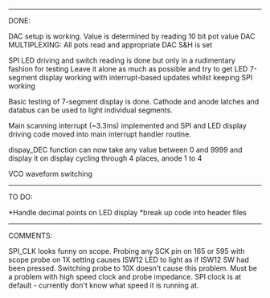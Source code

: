 _________________
 DONE:

DAC setup is working. Value is determined by reading 10 bit pot value
DAC MULTIPLEXING:
All pots read and appropriate DAC S&H is set

SPI LED driving and switch reading is done but only in a rudimentary fashion for testing
Leave it alone as much as possible and try to get LED 7-segment display working with
interrupt-based updates whilst keeping SPI working

Basic testing of 7-segment display is done. Cathode and anode latches and databus can
be used to light individual segments.

Main scanning interrupt (~3.3ms) implemented and SPI and LED display driving code
moved into main interrupt handler routine.

dispay_DEC function can now take any value between 0 and 9999 and display it on display
cycling through 4 places, anode 1 to 4

VCO waveform switching

 ____________
 TO DO:

*Handle decimal points on LED display
*break up code into header files
 
 _________ 
 COMMENTS:
 
 SPI_CLK looks funny on scope. Probing any SCK pin on 165 or 595 with scope probe
 on 1X setting causes ISW12 LED to light as if ISW12 SW had been pressed. Switching
 probe to 10X doesn't cause this problem. Must be a problem with high speed clock
 and probe impedance. SPI clock is at default - currently don't know what speed it 
 is running at.
 
 